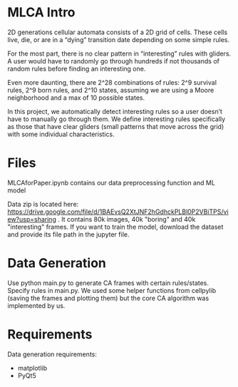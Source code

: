 # MLCA Intro
2D generations cellular automata consists of a 2D grid of cells. These cells live, die, or are in a “dying” transition date depending on some simple rules.

For the most part, there is no clear pattern in “interesting” rules with gliders. A user would have to randomly go through hundreds if not thousands of random rules before finding an interesting one.

Even more daunting, there are 2^28 combinations of rules: 2^9 survival rules, 2^9 born rules, and 2^10 states, assuming we are using a Moore neighborhood and a max of 10 possible states.

In this project, we automatically detect interesting rules so a user doesn’t have to manually go through them. We define interesting rules specifically as those that have clear gliders (small patterns that move across the grid) with some individual characteristics.

# Files

MLCAforPaper.ipynb contains our data preprocessing function and ML model

Data zip  is located here: https://drive.google.com/file/d/1BAEvsQ2XtJNF2hGdhckPLBl0P2VBiTPS/view?usp=sharing . It contains 80k images, 40k "boring" and 40k "interesting" frames. If you want to train the model, download the dataset and provide its file path in the jupyter file.

# Data Generation 
Use python main.py to generate CA frames with certain rules/states. Specify rules in main.py. We used some helper functions from cellpylib (saving the frames and plotting them) but the core CA algorithm was implemented by us.


# Requirements 

Data generation requirements:
* matplotlib
* PyQt5

